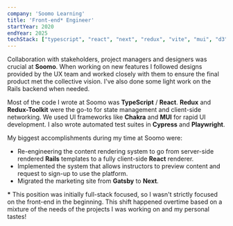 ```yaml
---
company: 'Soomo Learning'
title: 'Front-end* Engineer'
startYear: 2020
endYear: 2025
techStack: ["typescript", "react", "next", "redux", "vite", "mui", "d3", "storybook", "cypress", "playwright", "rails"]
---
```

Collaboration with stakeholders, project managers and designers was crucial at **Soomo**. When working on new features I followed designs provided by the UX team and worked closely with them to ensure the final product met the collective vision.  I've also done some light work on the Rails backend when needed.

Most of the code I wrote at Soomo was **TypeScript** / **React**.  **Redux** and **Redux-Toolkit** were the go-to for state management and client-side networking.  We used UI frameworks like **Chakra** and **MUI** for rapid UI development.  I also wrote automated test suites in **Cypress** and **Playwright**.

My biggest accomplishments during my time at Soomo were:
- Re-engineering the content rendering system to go from server-side rendered **Rails** templates to a fully client-side **React** renderer.
- Implemented the system that allows instructors to preview content and request to sign-up to use the platform.
- Migrated the marketing site from **Gatsby** to **Next**.

**\*** This position was initially full-stack focused, so I wasn't strictly focused on the front-end in the beginning.  This shift happened overtime based on a mixture of the needs of the projects I was working on and my personal tastes!
